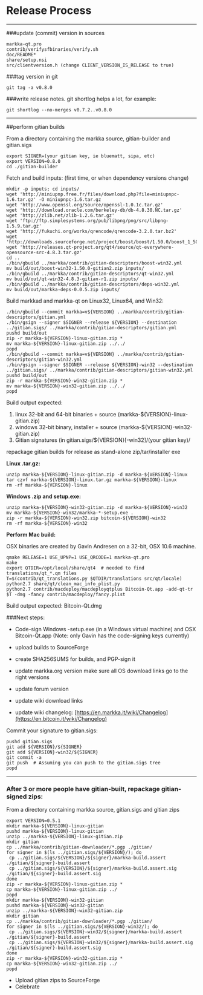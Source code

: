 Release Process
====================

* * *

###update (commit) version in sources


	markka-qt.pro
	contrib/verifysfbinaries/verify.sh
	doc/README*
	share/setup.nsi
	src/clientversion.h (change CLIENT_VERSION_IS_RELEASE to true)

###tag version in git

	git tag -a v0.8.0

###write release notes. git shortlog helps a lot, for example:

	git shortlog --no-merges v0.7.2..v0.8.0

* * *

##perform gitian builds

 From a directory containing the markka source, gitian-builder and gitian.sigs
  
	export SIGNER=(your gitian key, ie bluematt, sipa, etc)
	export VERSION=0.8.0
	cd ./gitian-builder

 Fetch and build inputs: (first time, or when dependency versions change)

	mkdir -p inputs; cd inputs/
	wget 'http://miniupnp.free.fr/files/download.php?file=miniupnpc-1.6.tar.gz' -O miniupnpc-1.6.tar.gz
	wget 'http://www.openssl.org/source/openssl-1.0.1c.tar.gz'
	wget 'http://download.oracle.com/berkeley-db/db-4.8.30.NC.tar.gz'
	wget 'http://zlib.net/zlib-1.2.6.tar.gz'
	wget 'ftp://ftp.simplesystems.org/pub/libpng/png/src/libpng-1.5.9.tar.gz'
	wget 'http://fukuchi.org/works/qrencode/qrencode-3.2.0.tar.bz2'
	wget 'http://downloads.sourceforge.net/project/boost/boost/1.50.0/boost_1_50_0.tar.bz2'
	wget 'http://releases.qt-project.org/qt4/source/qt-everywhere-opensource-src-4.8.3.tar.gz'
	cd ..
	./bin/gbuild ../markka/contrib/gitian-descriptors/boost-win32.yml
	mv build/out/boost-win32-1.50.0-gitian2.zip inputs/
	./bin/gbuild ../markka/contrib/gitian-descriptors/qt-win32.yml
	mv build/out/qt-win32-4.8.3-gitian-r1.zip inputs/
	./bin/gbuild ../markka/contrib/gitian-descriptors/deps-win32.yml
	mv build/out/markka-deps-0.0.5.zip inputs/

 Build markkad and markka-qt on Linux32, Linux64, and Win32:
  
	./bin/gbuild --commit markka=v${VERSION} ../markka/contrib/gitian-descriptors/gitian.yml
	./bin/gsign --signer $SIGNER --release ${VERSION} --destination ../gitian.sigs/ ../markka/contrib/gitian-descriptors/gitian.yml
	pushd build/out
	zip -r markka-${VERSION}-linux-gitian.zip *
	mv markka-${VERSION}-linux-gitian.zip ../../
	popd
	./bin/gbuild --commit markka=v${VERSION} ../markka/contrib/gitian-descriptors/gitian-win32.yml
	./bin/gsign --signer $SIGNER --release ${VERSION}-win32 --destination ../gitian.sigs/ ../markka/contrib/gitian-descriptors/gitian-win32.yml
	pushd build/out
	zip -r markka-${VERSION}-win32-gitian.zip *
	mv markka-${VERSION}-win32-gitian.zip ../../
	popd

  Build output expected:

  1. linux 32-bit and 64-bit binaries + source (markka-${VERSION}-linux-gitian.zip)
  2. windows 32-bit binary, installer + source (markka-${VERSION}-win32-gitian.zip)
  3. Gitian signatures (in gitian.sigs/${VERSION}[-win32]/(your gitian key)/

repackage gitian builds for release as stand-alone zip/tar/installer exe

**Linux .tar.gz:**

	unzip markka-${VERSION}-linux-gitian.zip -d markka-${VERSION}-linux
	tar czvf markka-${VERSION}-linux.tar.gz markka-${VERSION}-linux
	rm -rf markka-${VERSION}-linux

**Windows .zip and setup.exe:**

	unzip markka-${VERSION}-win32-gitian.zip -d markka-${VERSION}-win32
	mv markka-${VERSION}-win32/markka-*-setup.exe .
	zip -r markka-${VERSION}-win32.zip bitcoin-${VERSION}-win32
	rm -rf markka-${VERSION}-win32

**Perform Mac build:**

  OSX binaries are created by Gavin Andresen on a 32-bit, OSX 10.6 machine.

	qmake RELEASE=1 USE_UPNP=1 USE_QRCODE=1 markka-qt.pro
	make
	export QTDIR=/opt/local/share/qt4  # needed to find translations/qt_*.qm files
	T=$(contrib/qt_translations.py $QTDIR/translations src/qt/locale)
	python2.7 share/qt/clean_mac_info_plist.py
	python2.7 contrib/macdeploy/macdeployqtplus Bitcoin-Qt.app -add-qt-tr $T -dmg -fancy contrib/macdeploy/fancy.plist

 Build output expected: Bitcoin-Qt.dmg

###Next steps:

* Code-sign Windows -setup.exe (in a Windows virtual machine) and
  OSX Bitcoin-Qt.app (Note: only Gavin has the code-signing keys currently)

* upload builds to SourceForge

* create SHA256SUMS for builds, and PGP-sign it

* update markka.org version
  make sure all OS download links go to the right versions

* update forum version

* update wiki download links

* update wiki changelog: [https://en.markka.it/wiki/Changelog](https://en.bitcoin.it/wiki/Changelog)

Commit your signature to gitian.sigs:

	pushd gitian.sigs
	git add ${VERSION}/${SIGNER}
	git add ${VERSION}-win32/${SIGNER}
	git commit -a
	git push  # Assuming you can push to the gitian.sigs tree
	popd

-------------------------------------------------------------------------

### After 3 or more people have gitian-built, repackage gitian-signed zips:

From a directory containing markka source, gitian.sigs and gitian zips

	export VERSION=0.5.1
	mkdir markka-${VERSION}-linux-gitian
	pushd markka-${VERSION}-linux-gitian
	unzip ../markka-${VERSION}-linux-gitian.zip
	mkdir gitian
	cp ../markka/contrib/gitian-downloader/*.pgp ./gitian/
	for signer in $(ls ../gitian.sigs/${VERSION}/); do
	 cp ../gitian.sigs/${VERSION}/${signer}/markka-build.assert ./gitian/${signer}-build.assert
	 cp ../gitian.sigs/${VERSION}/${signer}/markka-build.assert.sig ./gitian/${signer}-build.assert.sig
	done
	zip -r markka-${VERSION}-linux-gitian.zip *
	cp markka-${VERSION}-linux-gitian.zip ../
	popd
	mkdir markka-${VERSION}-win32-gitian
	pushd markka-${VERSION}-win32-gitian
	unzip ../markka-${VERSION}-win32-gitian.zip
	mkdir gitian
	cp ../markka/contrib/gitian-downloader/*.pgp ./gitian/
	for signer in $(ls ../gitian.sigs/${VERSION}-win32/); do
	 cp ../gitian.sigs/${VERSION}-win32/${signer}/markka-build.assert ./gitian/${signer}-build.assert
	 cp ../gitian.sigs/${VERSION}-win32/${signer}/markka-build.assert.sig ./gitian/${signer}-build.assert.sig
	done
	zip -r markka-${VERSION}-win32-gitian.zip *
	cp markka-${VERSION}-win32-gitian.zip ../
	popd

- Upload gitian zips to SourceForge
- Celebrate 
